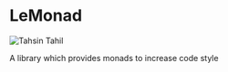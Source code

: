 # LeMonad

![Tahsin Tahil](https://cdn0.iconfinder.com/data/icons/shift-free/32/Lemon-256.png)

A library which provides monads to increase code style
